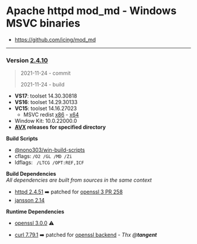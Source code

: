 # Apache httpd mod_md - Windows MSVC binaries #
- https://github.com/icing/mod_md

----
### Version [2.4.10](https://github.com/icing/mod_md/tree/v2.4.10) 
> 2021-11-24 - commit
>
> 2021-11-24 - build

- **VS17**: toolset 14.30.30818
- **VS16**: toolset 14.29.30133
- **VC15**: toolset 14.16.27023
  - MSVC redist  [x86](https://aka.ms/vs/16/release/vc_redist.x86.exe) - [x64](https://aka.ms/vs/16/release/vc_redist.x64.exe)
- Window Kit: 10.0.22000.0
- **[AVX](https://msdn.microsoft.com/fr-fr/library/jj620901.aspx) releases** __for specified directory__

**Build Scripts** 

- [@nono303/win-build-scripts](https://github.com/nono303/win-build-scripts)
- cflags: `/O2 /GL /MD /Zi`
- ldflags: ` /LTCG /OPT:REF,ICF`

**Build Dependencies**  
*All dependencies are built from sources in the same context*

 - [httpd 2.4.51](https://github.com/apache/httpd/tree/2.4.51) :arrow_right: patched for [openssl 3 PR 258](https://github.com/apache/httpd/pull/258)
 - [jansson 2.14](https://github.com/akheron/jansson/tree/v2.14)

**Runtime Dependencies**

- [openssl 3.0.0](https://github.com/openssl/openssl/tree/openssl-3.0.0) :warning: 

- [curl 7.79.1](https://github.com/curl/curl/tree/curl-7_79_1) :arrow_right: patched for [openssl backend](https://www.apachelounge.com/viewtopic.php?t=8627) - *Thx @**tangent***

